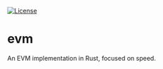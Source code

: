 [![License](https://img.shields.io/badge/license-MIT%2FApache--2.0-blue)](https://github.com/lightclient/fast-evm)

# evm

An EVM implementation in Rust, focused on speed. 
